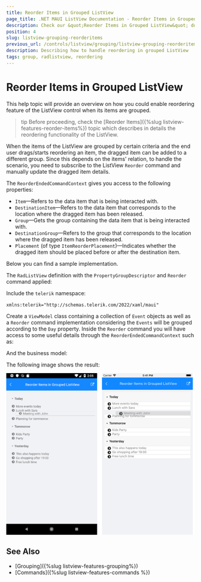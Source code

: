 ```yaml
---
title: Reorder Items in Grouped ListView
page_title: .NET MAUI ListView Documentation - Reorder Items in Grouped ListView
description: Check our &quot;Reorder Items in Grouped ListView&quot; documentation article for Telerik ListView for .NET MAUI.
position: 4
slug: listview-grouping-reorderitems
previous_url: /controls/listview/grouping/listview-grouping-reorderitems
description: Describing how to handle reordering in grouped ListView
tags: group, radlistview, reordering
---
```


# Reorder Items in Grouped ListView

This help topic will provide an overview on how you could enable reordering feature of the ListView control when its items are grouped.

>tip Before proceeding, check the [Reorder Items]({%slug listview-features-reorder-items%}) topic which describes in details the reordering functionality of the ListView.

When the items of the ListView are grouped by certain criteria and the end user drags/starts reordering an item, the dragged item can be added to a different group. Since this depends on the items' relation, to handle the scenario, you need to subscribe to the ListView `Reorder` command and manually update the dragged item details.

The `ReorderEndedCommandContext` gives you access to the following properties:

* `Item`&mdash;Refers to the data item that is being interacted with.
* `DestinationItem`&mdash;Refers to the data item that corresponds to the location where the dragged item has been released.
* `Group`&mdash;Gets the group containing the data item that is being interacted with.
* `DestinationGroup`&mdash;Refers to the group that corresponds to the location where the dragged item has been released.
* `Placement` (of type `ItemReorderPlacement`)&mdash;Indicates whether the dragged item should be placed before or after the destination item.

Below you can find a sample implementation.

The `RadListView` definition with the `PropertyGroupDescriptor` and `Reorder` command applied:

<snippet id='listview-grouping-reorderitems-xaml' />

Include the `telerik` namespace:

```XAML
xmlns:telerik="http://schemas.telerik.com/2022/xaml/maui" 
```

Create a `ViewModel` class containing a collection of `Event` objects as well as a `Reorder` command implementation considering the `Events` will be grouped according to the `Day` property. Inside the `Reorder` command you will have access to some useful details through the `ReorderEndedCommandContext` such as:

<snippet id='listview-grouping-reorderitems-viewmodel' />

And the business model:

<snippet id='listview-grouping-reorderitems-businessobject'/>

The following image shows the result:

![ListView Reorder in grouped scenario](../images/listview_grouping_reorderitems.png)

## See Also

- [Grouping]({%slug listview-features-grouping%})
- [Commands]({%slug listview-features-commands %})
